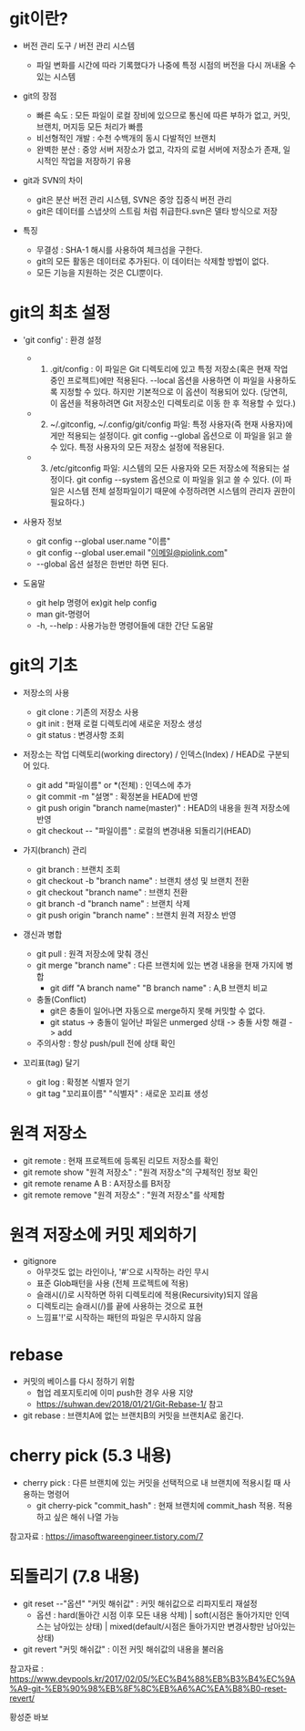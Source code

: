 # git이란?

* 버전 관리 도구 / 버전 관리 시스템
	* 파일 변화를 시간에 따라 기록했다가 나중에 특정 시점의 버전을 다시 꺼내올 수 있는 시스템

* git의 장점
	* 빠른 속도 : 모든 파일이 로컬 장비에 있으므로 통신에 따른 부하가 없고, 커밋, 브랜치, 머지등 모든 처리가 빠름
	* 비선형적인 개발 : 수천 수백개의 동시 다발적인 브랜치
	* 완벽한 분산 : 중앙 서버 저장소가 없고, 각자의 로컬 서버에 저장소가 존재, 일시적인 작업을 저장하기 유용

* git과 SVN의 차이
	* git은 분산 버전 관리 시스템, SVN은 중앙 집중식 버전 관리
	* git은 데이터를 스냅샷의 스트림 처럼 취급한다.svn은 델타 방식으로 저장

* 특징
	* 무결성 : SHA-1 해시를 사용하여 체크섬을 구한다.
	* git의 모든 활동은 데이터로 추가된다. 이 데이터는 삭제할 방법이 없다.
	* 모든 기능을 지원하는 것은 CLI뿐이다. 

# git의 최초 설정

* 'git config' : 환경 설정
	* 1) .git/config : 이 파일은 Git 디렉토리에 있고 특정 저장소(혹은 현재 작업 중인 프로젝트)에만 적용된다. --local 옵션을 사용하면 이 파일을 사용하도록 지정할 수 있다. 하지만 기본적으로 이 옵션이 적용되어 있다. (당연히, 이 옵션을 적용하려면 Git 저장소인 디렉토리로 이동 한 후 적용할 수 있다.)
	* 2) ~/.gitconfig, ~/.config/git/config 파일: 특정 사용자(즉 현재 사용자)에게만 적용되는 설정이다. git config --global 옵션으로 이 파일을 읽고 쓸 수 있다. 특정 사용자의 모든 저장소 설정에 적용된다.
	* 3) /etc/gitconfig 파일: 시스템의 모든 사용자와 모든 저장소에 적용되는 설정이다. git config --system 옵션으로 이 파일을 읽고 쓸 수 있다. (이 파일은 시스템 전체 설정파일이기 때문에 수정하려면 시스템의 관리자 권한이 필요하다.)

* 사용자 정보
	* git config --global user.name "이름"
	* git config --global user.email "이메일@piolink.com"
	* --global 옵션 설정은 한번만 하면 된다.

* 도움말
	* git help 명령어 ex)git help config
	* man git-명령어
	* -h, --help : 사용가능한 명령어들에 대한 간단 도움말

# git의 기초

* 저장소의 사용
	* git clone : 기존의 저장소 사용
	* git init : 현재 로컬 디렉토리에 새로운 저장소 생성
	* git status : 변경사항 조회

* 저장소는 작업 디렉토리(working directory) / 인덱스(Index) / HEAD로 구분되어 있다.
	* git add "파일이름" or *(전체) : 인덱스에 추가
	* git commit -m "설명" : 확정본을 HEAD에 반영
	* git push origin "branch name(master)" : HEAD의 내용을 원격 저장소에 반영
	* git checkout -- "파일이름" : 로컬의 변경내용 되돌리기(HEAD)

* 가지(branch) 관리
	* git branch : 브랜치 조회
	* git checkout -b "branch name" : 브랜치 생성 및 브랜치 전환
	* git checkout "branch name" : 브랜치 전환
	* git branch -d "branch name" : 브랜치 삭제	
	* git push origin "branch name" : 브랜치 원격 저장소 반영

* 갱신과 병합
	* git pull : 원격 저장소에 맞춰 갱신
	* git merge "branch name" : 다른 브랜치에 있는 변경 내용을 현재 가지에 병합
		* git diff "A branch name" "B branch name" : A,B 브랜치 비교
	* 충돌(Conflict)
		* git은 충돌이 일어나면 자동으로 merge하지 못해 커밋할 수 없다.
		* git status -> 충돌이 일어난 파일은 unmerged 상태 -> 충돌 사항 해결 -> add
	* 주의사항 : 항상 push/pull 전에 상태 확인

* 꼬리표(tag) 달기
	* git log : 확정본 식별자 얻기
	* git tag "꼬리표이름" "식별자" : 새로운 꼬리표 생성

# 원격 저장소

* git remote : 현재 프로젝트에 등록된 리모트 저장소를 확인
* git remote show "원격 저장소" : "원격 저장소"의 구체적인 정보 확인
* git remote rename A B : A저장소를 B저장
* git remote remove "원격 저장소" : "원격 저장소"를 삭제함

# 원격 저장소에 커밋 제외하기

* gitignore
	* 아무것도 없는 라인이나, '#'으로 시작하는 라인 무시
	* 표준 Glob패턴을 사용 (전체 프로젝트에 적용)
	* 슬래시(/)로 시작하면 하위 디렉토리에 적용(Recursivity)되지 않음
	* 디렉토리는 슬래시(/)를 끝에 사용하는 것으로 표현
	* 느낌표'!'로 시작하는 패턴의 파일은 무시하지 않음

# rebase

* 커밋의 베이스를 다시 정하기 위함
	* 협업 레포지토리에 이미 push한 경우 사용 지양
	* https://suhwan.dev/2018/01/21/Git-Rebase-1/ 참고
* git rebase : 브랜치A에 없는 브랜치B의 커밋을 브랜치A로 옮긴다.

# cherry pick (5.3 내용)

* cherry pick : 다른 브랜치에 있는 커밋을 선택적으로 내 브랜치에 적용시킬 때 사용하는 명령어
	* git cherry-pick "commit_hash" : 현재 브랜치에 commit_hash 적용. 적용하고 싶은 해쉬 나열 가능 

참고자료 : https://imasoftwareengineer.tistory.com/7

# 되돌리기 (7.8 내용)
* git reset --"옵션" "커밋 해쉬값" : 커밋 해쉬값으로 리파지토리 재설정
	* 옵션 : hard(돌아간 시점 이후 모든 내용 삭제) | soft(시점은 돌아가지만 인덱스는 남아있는 상태) | mixed(default/시점은 돌아가지만 변경사항만 남아있는 상태)
* git revert "커밋 해쉬값" : 이전 커밋 해쉬값의 내용을 불러옴

참고자료 : https://www.devpools.kr/2017/02/05/%EC%B4%88%EB%B3%B4%EC%9A%A9-git-%EB%90%98%EB%8F%8C%EB%A6%AC%EA%B8%B0-reset-revert/

황성준 바보 
